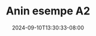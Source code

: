 --- 
title: "Anin esempe A2"
description: "video bokeh Anin esempe A2 ig video full baru"
date: 2024-09-10T13:30:33-08:00
file_code: "41x8nyiz50fd"
draft: false
cover: "f5igakj0413bebo9.jpg"
tags: ["Anin", "esempe", "bokep-indo", "bokep-viral", "bokep-ig"]
length: 159
fld_id: "1483922"
foldername: "Anin esempe"
categories: ["Anin esempe"]
views: 0
---